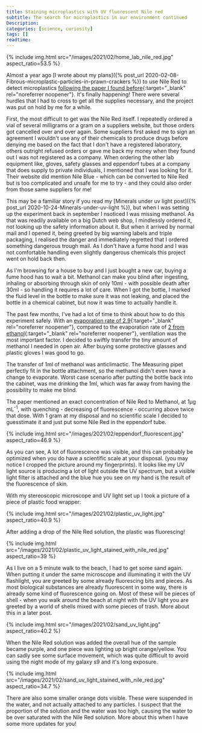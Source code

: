 ```yaml
---
title: Staining microplastics with UV fluorescent Nile red
subtitle: The search for microplastics in our environment continued
Description:
categories: [science, curiosity]
tags: []
readtime:
---
```


{% include img.html src="/images/2021/02/home_lab_nile_red.jpg" aspect_ratio=53.5 %}

Almost a year ago [I wrote about my plans]({% post_url 2020-02-08-Fibrous-microplastic-particles-in-prawn-crackers %}) to use Nile Red to detect microplastics [following the paper I found before](https://pearl.plymouth.ac.uk/bitstream/handle/10026.1/10621/Lost%2C%20but%20found%20with%20Nile%20red.pdf){:target="_blank" rel="noreferrer noopener"}. It's finally happening! There were several hurdles that I had to cross to get all the supplies necessary, and the project was put on hold by me for a while.

First, the most difficult to get was the Nile Red itself. I repeatedly ordered a vial of several milligrams or a gram on a suppliers website, but those orders got cancelled over and over again. Some suppliers first asked me to sign an agreement I wouldn't use any of their chemicals to produce drugs before denying me based on the fact that I don't have a registered laboratory, others outright refused orders or gave me back my money when they found out I was not registered as a company. When ordering the other lab equipment like, gloves, safety glasses and eppendorf tubes at a company that does supply to private individuals, I mentioned that I was looking for it. Their website did mention Nile Blue - which can be converted to Nile Red but is too complicated and unsafe for me to try - and they could also order from those same suppliers for me!

This may be a familiar story if you read my [Minerals under uv light post]({% post_url 2020-10-24-Minerals-under-uv-light %}), but when I was setting up the experiment back in september I nsoticed I was missing methanol. As that was readily available on a big Dutch web shop, I mindlessly ordered it, not looking up the safety information about it. But when it arrived by normal mail and I opened it, being greeted by big warning labels and triple packaging, I realised the danger and immediately regretted that I ordered something dangerous trough mail. As I don't have a fume hood and I was not comfortable handling even slightly dangerous chemicals this project went on hold back then.

As I'm browsing for a house to buy and I just bought a new car, buying a fume hood has to wait a bit. Methanol can make you blind after ingesting, inhaling or absorbing through skin of only 10ml - with possible death after 30ml - so handling it requires a lot of care. When I got the bottle, I marked the fluid level in the bottle to make sure it was not leaking, and placed the bottle in a chemical cabinet, but now it was time to actually handle it.

The past few months, I've had a lot of time to think about how to do this experiment safely. With an [evaporation rate of 2.9](https://ww3.arb.ca.gov/db/solvents/solvent_pages/alcohols-html/methanol.htm){:target="_blank" rel="noreferrer noopener"}, compared to the evaporation rate of [2 from ethanol](https://ww3.arb.ca.gov/db/solvents/solvent_pages/alcohols-html/ethanol.htm){:target="_blank" rel="noreferrer noopener"}, ventilation was the most important factor. I decided to swiftly transfer the tiny amount of methanol I needed in open air. After buying some protective glasses and plastic gloves I was good to go.

The transfer of 1ml of methanol was anticlimactic. The Measuring pipet perfectly fit in the bottle attachment, so the methanol didn't even have a change to evaporate. Worst case scenario after putting the bottle back into the cabinet, was me drinking the 1ml, which was far away from having the possibility to make me blind.

The paper mentioned an exact concentration of Nile Red to Methanol, at 1µg mL<sup>-1</sup>, with quenching - decreasing of fluorescence - occurring above twice that dose. With 1 gram at my disposal and no scientific scale I decided to guesstimate it and just put some Nile Red in the eppendorf tube.

{% include img.html src="/images/2021/02/eppendorf_fluorescent.jpg" aspect_ratio=46.9 %}

As you can see, A lot of fluorescence was visible, and this can probably be optimized when you do have a scientific scale at your disposal. (you may notice I cropped the picture around my fingerprints). It looks like my UV light source is producing a lot of light outside the UV spectrum, but a visible light filter is attached and the blue hue you see on my hand is the result of the fluorescence of skin.

With my stereoscopic microscope and UV light set up I took a picture of a piece of plastic food wrapper:

{% include img.html src="/images/2021/02/plastic_uv_light.jpg" aspect_ratio=40.9 %}

After adding a drop of the Nile Red solution, the plastic was fluorescing!

{% include img.html src="/images/2021/02/plastic_uv_light_stained_with_nile_red.jpg" aspect_ratio=39 %}

As I live on a 5 minute walk to the beach, I had to get some sand again. When putting it under the same microscope and illuminating it with the UV flashlight, you are greeted by some already fluorescing bits and pieces. As most biological substances are already fluorescent in some way, there is already some kind of fluorescence going on. Most of these will be pieces of shell - when you walk around the beach at night with the UV light you are greeted by a world of shells mixed with some pieces of trash. More about this in a later post.

{% include img.html src="/images/2021/02/sand_uv_light.jpg" aspect_ratio=40.2 %}

When the Nile Red solution was added the overall hue of the sample became purple, and one piece was lighting up bright orange/yellow. You can sadly see some surface movement, which was quite difficult to avoid using the night mode of my galaxy s9 and it's long exposure. 

{% include img.html src="/images/2021/02/sand_uv_light_stained_with_nile_red.jpg" aspect_ratio=34.7 %}

There are also some smaller orange dots visible. These were suspended in the water, and not actually attached to any particles. I suspect that the proportion of the solution and the water was too high, causing the water to be over saturated with the Nile Red solution. More about this when I have some more updates for you!

